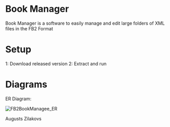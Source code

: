 # Book Manager
Book Manager is a software to easily manage and edit large folders of XML files in the FB2 Format

# Setup
1: Download released version
2: Extract and run

# Diagrams
ER Diagram:


![FB2BookManagee_ER](https://github.com/Term-AZ/Book-Manager/assets/106542089/92797ac1-388e-48ef-ac2f-160331960a28)



Augusts Zilakovs
